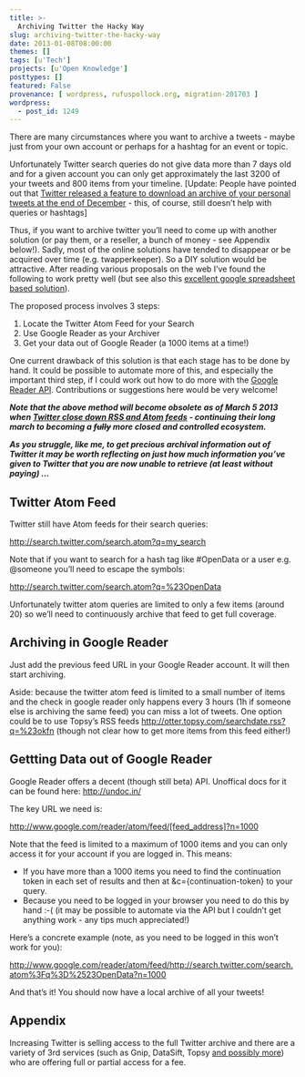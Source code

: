 ```yaml
---
title: >-
  Archiving Twitter the Hacky Way
slug: archiving-twitter-the-hacky-way
date: 2013-01-08T08:00:00
themes: []
tags: [u'Tech']
projects: [u'Open Knowledge']
posttypes: []
featured: False
provenance: [ wordpress, rufuspollock.org, migration-201703 ]
wordpress:
  - post_id: 1249
---
```


<p>There are many circumstances where you want to archive a tweets - maybe just from your own account or perhaps for a hashtag for an event or topic.</p>

<p>Unfortunately Twitter search queries do not give data more than 7 days old and for a given account you can only get approximately the last 3200 of your tweets and 800 items from your timeline. [Update: People have pointed out that <a href="http://blog.twitter.com/2012/12/your-twitter-archive.html">Twitter released a feature to download an archive of your personal tweets at the end of December</a> - this, of course, still doesn’t help with queries or hashtags]</p>

<p>Thus, if you want to archive twitter you’ll need to come up with another solution (or pay them, or a reseller, a bunch of money - see Appendix below!). Sadly, most of the online solutions have tended to disappear or be acquired over time (e.g. twapperkeeper). So a DIY solution would be attractive. After reading various proposals on the web I’ve found the following to work pretty well (but see also this <a href="http://mashe.hawksey.info/2012/01/twitter-archive-tagsv3/">excellent google spreadsheet based solution</a>).</p>

<p>The proposed process involves 3 steps:</p>

<ol>
  <li>Locate the Twitter Atom Feed for your Search</li>
  <li>Use Google Reader as your Archiver</li>
  <li>Get your data out of Google Reader (a 1000 items at a time!)</li>
</ol>

<p>One current drawback of this solution is that each stage has to be done by hand. It could be possible to automate more of this, and especially the important third step, if I could work out how to do more with the <a href="http://undoc.in/">Google Reader API</a>. Contributions or suggestions here would be very welcome!</p>

<p><strong><em>Note that the above method will become obsolete as of March 5 2013 when <a href="https://dev.twitter.com/docs/api/1.1/overview#New_Twitter_client_policies">Twitter close down RSS and Atom feeds</a> - continuing their long march to becoming a <del>fully</del> more closed and controlled ecosystem.</em></strong></p>

<p><strong><em>As you struggle, like me, to get precious archival information out of Twitter it may be worth reflecting on just how much information you’ve given to Twitter that you are now unable to retrieve (at least without paying) …</em></strong></p>

<h2 id="twitter-atom-feed">Twitter Atom Feed</h2>

<p>Twitter still have Atom feeds for their search queries:</p>

<p><a href="http://search.twitter.com/search.atom?q=my_search">http://search.twitter.com/search.atom?q=my_search</a></p>

<p>Note that if you want to search for a hash tag like #OpenData or a user e.g. @someone you’ll need to escape the symbols:</p>

<p><a href="http://search.twitter.com/search.atom?q=%23OpenData">http://search.twitter.com/search.atom?q=%23OpenData</a></p>

<p>Unfortunately twitter atom queries are limited to only a few items (around 20) so we’ll need to continuously archive that feed to get full coverage.</p>

<h2 id="archiving-in-google-reader">Archiving in Google Reader</h2>

<p>Just add the previous feed URL in your Google Reader account. It will then start archiving.</p>

<p>Aside: because the twitter atom feed is limited to a small number of items and the check in google reader only happens every 3 hours (1h if someone else is archiving the same feed) you can miss a lot of tweets. One option could be to use Topsy’s RSS feeds <a href="http://otter.topsy.com/searchdate.rss?q=%23okfn">http://otter.topsy.com/searchdate.rss?q=%23okfn</a> (though not clear how to get more items from this feed either!)</p>

<h2 id="gettting-data-out-of-google-reader">Gettting Data out of Google Reader</h2>

<p>Google Reader offers a decent (though still beta) API. Unoffical docs for it can be found here: <a href="http://undoc.in/">http://undoc.in/</a></p>

<p>The key URL we need is:</p>

<p><a href="http://www.google.com/reader/atom/feed/%5Bfeed_address%5D?n=1000">http://www.google.com/reader/atom/feed/[feed_address]?n=1000</a></p>

<p>Note that the feed is limited to a maximum of 1000 items and you can only access it for your account if you are logged in. This means:</p>

<ul>
  <li>If you have more than a 1000 items you need to find the continuation token in each set of results and then at &amp;c={continuation-token} to your query.</li>
  <li>Because you need to be logged in your browser you need to do this by hand :-( (it may be possible to automate via the API but I couldn’t get anything work - any tips much appreciated!)</li>
</ul>

<p>Here’s a concrete example (note, as you need to be logged in this won’t work for you):</p>

<p><a href="http://www.google.com/reader/atom/feed/http://search.twitter.com/search.atom%3Fq%3D%2523OpenData?n=1000">http://www.google.com/reader/atom/feed/http://search.twitter.com/search.atom%3Fq%3D%2523OpenData?n=1000</a></p>

<p>And that’s it! You should now have a local archive of all your tweets!</p>

<h2 id="appendix">Appendix</h2>

<p>Increasing Twitter is selling access to the full Twitter archive and there are a variety of 3rd services (such as Gnip, DataSift, Topsy <a href="https://dev.twitter.com/programs/twitter-certified-products/products#Data">and possibly more</a>) who are offering full or partial access for a fee.</p>



